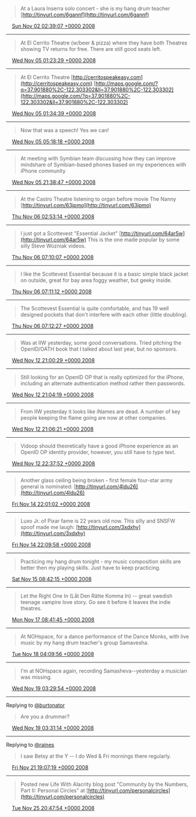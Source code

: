> At a Laura Inserra solo concert - she is my hang drum teacher [http://tinyurl.com/6gannf](http://tinyurl.com/6gannf)

<img src="../../media/tweet.ico" width="12" /> [Sun Nov 02 02:39:07 +0000 2008](https://twitter.com/ChristopherA/status/985891513)

----

> At El Cerrito Theatre (w/beer & pizza) where they have both Theatres showing TV returns for free.  There are still good seats left.

<img src="../../media/tweet.ico" width="12" /> [Wed Nov 05 01:23:29 +0000 2008](https://twitter.com/ChristopherA/status/990509969)

----

> At El Cerrito Theatre [http://cerritospeakeasy.com](http://cerritospeakeasy.com) [http://maps.google.com/?q=37.901880%2C-122.303302&ll=37.901880%2C-122.303302](http://maps.google.com/?q=37.901880%2C-122.303302&ll=37.901880%2C-122.303302)

<img src="../../media/tweet.ico" width="12" /> [Wed Nov 05 01:34:39 +0000 2008](https://twitter.com/ChristopherA/status/990534008)

----

> Now that was a speech! Yes we can!

<img src="../../media/tweet.ico" width="12" /> [Wed Nov 05 05:18:18 +0000 2008](https://twitter.com/ChristopherA/status/991122375)

----

> At meeting with Symbian team discussing how they can improve mindshare of Symbian-based phones based on my experiences with iPhone community

<img src="../../media/tweet.ico" width="12" /> [Wed Nov 05 21:38:47 +0000 2008](https://twitter.com/ChristopherA/status/992339141)

----

> At the Castro Theatre listening to organ before movie The Nanny [http://tinyurl.com/63jpmo](http://tinyurl.com/63jpmo)

<img src="../../media/tweet.ico" width="12" /> [Thu Nov 06 02:53:14 +0000 2008](https://twitter.com/ChristopherA/status/992716224)

----

> I just got a Scottevest "Essential Jacket" [http://tinyurl.com/64ar5w](http://tinyurl.com/64ar5w) This is the one made popular by some silly Steve Wozniak videos.

<img src="../../media/tweet.ico" width="12" /> [Thu Nov 06 07:10:07 +0000 2008](https://twitter.com/ChristopherA/status/992948288)

----

> I like the Scottevest Essential because it is a basic simple black jacket on outside, great for bay area foggy weather, but geeky inside.

<img src="../../media/tweet.ico" width="12" /> [Thu Nov 06 07:11:12 +0000 2008](https://twitter.com/ChristopherA/status/992948999)

----

> The Scottevest Essential is quite comfortable, and has 19 well designed pockets that don't interfere with each other (little doubling).

<img src="../../media/tweet.ico" width="12" /> [Thu Nov 06 07:12:27 +0000 2008](https://twitter.com/ChristopherA/status/992949734)

----

> Was at IIW yesterday, some good conversations. Tried pitching the OpenID/OATH book that I talked about last year, but no sponsors.

<img src="../../media/tweet.ico" width="12" /> [Wed Nov 12 21:00:29 +0000 2008](https://twitter.com/ChristopherA/status/1002711172)

----

> Still looking for an OpenID OP that is really optimized for the iPhone, including an alternate authentication method rather then passwords.

<img src="../../media/tweet.ico" width="12" /> [Wed Nov 12 21:04:19 +0000 2008](https://twitter.com/ChristopherA/status/1002717060)

----

> From IIW yesterday it looks like iNames are dead. A number of key people keeping the flame going are now at other companies.

<img src="../../media/tweet.ico" width="12" /> [Wed Nov 12 21:06:21 +0000 2008](https://twitter.com/ChristopherA/status/1002720058)

----

> Vidoop should theoretically have a good iPhone experience as an OpenID OP identity provider, however, you still have to type text.

<img src="../../media/tweet.ico" width="12" /> [Wed Nov 12 22:37:52 +0000 2008](https://twitter.com/ChristopherA/status/1002855224)

----

> Another glass ceiling being broken - first female four-star army general is nominated: [http://tinyurl.com/4ldu26](http://tinyurl.com/4ldu26)

<img src="../../media/tweet.ico" width="12" /> [Fri Nov 14 22:01:02 +0000 2008](https://twitter.com/ChristopherA/status/1006182859)

----

> Luxo Jr. of Pixar fame is 22 years old now. This silly and SNSFW spoof made me laugh: [http://tinyurl.com/3xdxhy](http://tinyurl.com/3xdxhy)

<img src="../../media/tweet.ico" width="12" /> [Fri Nov 14 22:09:58 +0000 2008](https://twitter.com/ChristopherA/status/1006194683)

----

> Practicing my hang drum tonight - my music composition skills are better then my playing skills. Just have to keep practicing.

<img src="../../media/tweet.ico" width="12" /> [Sat Nov 15 08:42:15 +0000 2008](https://twitter.com/ChristopherA/status/1006796992)

----

> Let the Right One In (Låt Den Rätte Komma In) -- great swedish teenage vampire love story. Go see it before it leaves the indie theatres.

<img src="../../media/tweet.ico" width="12" /> [Mon Nov 17 08:41:45 +0000 2008](https://twitter.com/ChristopherA/status/1009302780)

----

> At NOHspace, for a dance performance of the Dance Monks, with live music by my hang drum teacher's group Samavesha.

<img src="../../media/tweet.ico" width="12" /> [Tue Nov 18 04:09:56 +0000 2008](https://twitter.com/ChristopherA/status/1010741676)

----

> I'm at NOHspace again, recording Samasheva--yesterday a musician was missing.

<img src="../../media/tweet.ico" width="12" /> [Wed Nov 19 03:29:54 +0000 2008](https://twitter.com/ChristopherA/status/1012288666)

----

Replying to [@burtonator](https://twitter.com/burtonator/status/1012246955)

> Are you a drummer?

<img src="../../media/tweet.ico" width="12" /> [Wed Nov 19 03:31:14 +0000 2008](https://twitter.com/ChristopherA/status/1012290468)

----

Replying to [@raines](https://twitter.com/raines/status/1015949719)

> I saw Betsy at the Y -- I do Wed & Fri mornings there regularly.

<img src="../../media/tweet.ico" width="12" /> [Fri Nov 21 19:07:19 +0000 2008](https://twitter.com/ChristopherA/status/1016997926)

----

> Posted new Life With Alacrity blog post "Community by the Numbers, Part II: Personal Circles" at [http://tinyurl.com/personalcircles](http://tinyurl.com/personalcircles)

<img src="../../media/tweet.ico" width="12" /> [Tue Nov 25 20:47:54 +0000 2008](https://twitter.com/ChristopherA/status/1023338115)